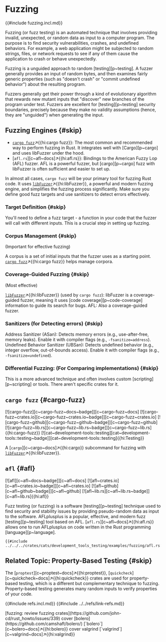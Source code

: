 # Fuzzing

{{#include fuzzing.incl.md}}

Fuzzing (or fuzz testing) is an automated technique that involves providing invalid, unexpected, or random data as input to a computer program. The purpose is to find security vulnerabilities, crashes, and undefined behaviors. For example, a web application might be subjected to random strings, files, or network requests to see if any of them cause the application to crash or behave unexpectedly.

Fuzzing is a unguided approach to random [testing][p~testing]. A fuzzer generally provides an input of random bytes, and then examines fairly generic properties (such as "doesn't crash" or "commit undefined behavior") about the resulting program.

Fuzzers generally get their power through a kind of evolutionary algorithm that rewards new mutant inputs that "discover" new branches of the program under test. Fuzzers are excellent for [testing][p~testing] security boundaries, precisely because they make no validity assumptions (hence, they are "unguided") when generating the input.

## Fuzzing Engines {#skip}

- [`cargo fuzz`](https://github.com/rust-fuzz/cargo-fuzz)↗{{hi:cargo fuzz}}: The most common and recommended way to perform fuzzing in Rust. It integrates well with [Cargo][p~cargo] and uses libFuzzer under the hood.
- [`afl.rs`][c~afl~docs]↗{{hi:afl.rs}}: Bindings to the American Fuzzy Lop (AFL) fuzzer. AFL is a powerful fuzzer, but [cargo][p~cargo] fuzz with libFuzzer is often sufficient and easier to set up.

In almost all cases, `cargo fuzz` will be your primary tool for fuzzing Rust code. It uses [`libFuzzer`](https://llvm.org/docs/LibFuzzer.html)↗{{hi:libFuzzer}}, a powerful and modern fuzzing engine, and simplifies the fuzzing process significantly. Make sure you define good fuzz targets and use sanitizers to detect errors effectively.

### Target Definition {#skip}

You'll need to define a fuzz target - a function in your code that the fuzzer will call with different inputs. This is a crucial step in setting up fuzzing.

### Corpus Management {#skip}

(Important for effective fuzzing)

A corpus is a set of initial inputs that the fuzzer uses as a starting point. [`cargo fuzz`](https://github.com/rust-fuzz/cargo-fuzz)↗{{hi:cargo fuzz}} helps manage corpora.

### Coverage-Guided Fuzzing {#skip}

(Most effective)

[`libFuzzer`](https://llvm.org/docs/LibFuzzer.html)↗{{hi:libFuzzer}} (used by `cargo fuzz`): libFuzzer is a coverage-guided fuzzer, meaning it uses [code coverage][p~code-coverage] information to guide its search for bugs.
AFL: Also a coverage-guided fuzzer.

### Sanitizers (for Detecting errors) {#skip}

Address Sanitizer (ASan): Detects memory errors (e.g., use-after-free, memory leaks). Enable it with compiler flags (e.g., `-fsanitize=address`).
Undefined Behavior Sanitizer (UBSan): Detects undefined behavior (e.g., integer overflow, out-of-bounds access). Enable it with compiler flags (e.g., `-fsanitize=undefined`).

### Differential Fuzzing: (For Comparing implementations) {#skip}

This is a more advanced technique and often involves custom [scripting][p~scripting] or tools. There aren't specific crates for it.

## `cargo fuzz` {#cargo-fuzz}

[![cargo-fuzz][c~cargo-fuzz~docs~badge]][c~cargo-fuzz~docs] [![cargo-fuzz~crates.io][c~cargo-fuzz~crates.io~badge]][c~cargo-fuzz~crates.io] [![cargo-fuzz~github][c~cargo-fuzz~github~badge]][c~cargo-fuzz~github] [![cargo-fuzz~lib.rs][c~cargo-fuzz~lib.rs~badge]][c~cargo-fuzz~lib.rs]{{hi:cargo-fuzz}} [![cat~development-tools::testing][cat~development-tools::testing~badge]][cat~development-tools::testing]{{hi:Testing}}

A [`cargo`][c~cargo~docs]↗{{hi:cargo}} subcommand for fuzzing with [`libFuzzer`](https://llvm.org/docs/LibFuzzer.html)↗{{hi:libFuzzer}}.

## `afl` {#afl}

[![afl][c~afl~docs~badge]][c~afl~docs] [![afl~crates.io][c~afl~crates.io~badge]][c~afl~crates.io] [![afl~github][c~afl~github~badge]][c~afl~github] [![afl~lib.rs][c~afl~lib.rs~badge]][c~afl~lib.rs]{{hi:afl}}

Fuzz testing (or fuzzing) is a software [testing][p~testing] technique used to find security and stability issues by providing pseudo-random data as input to the software. AFLplusplus is a popular, effective, and modern fuzz [testing][p~testing] tool based on AFL. [`afl.rs`][c~afl~docs]↗{{hi:afl.rs}} allows one to run AFLplusplus on code written in the Rust programming [language][p~language].

```rust,editable
{{#include ../../../crates/cats/development_tools_testing/examples/fuzzing/afl.rs:example}}
```

## Related Topic: Property-Based Testing {#skip}

The [`proptest`][c~proptest~docs]↗{{hi:proptest}}, [`quickcheck`][c~quickcheck~docs]↗{{hi:quickcheck}} crates are used for property-based testing, which is a different but complementary technique to fuzzing. Property-based testing generates many random inputs to verify properties of your code.

{{#include refs.incl.md}}
{{#include ../../refs/link-refs.md}}

<div class="hidden">
[fuzzing: review fuzzing crates](https://github.com/john-cd/rust_howto/issues/339)
cover [bolero](https://github.com/camshaft/bolero/)
[`bolero`][c~bolero~docs]↗{{hi:bolero}}
cover valgrind
[`valgrind`][c~valgrind~docs]↗{{hi:valgrind}}
</div>
